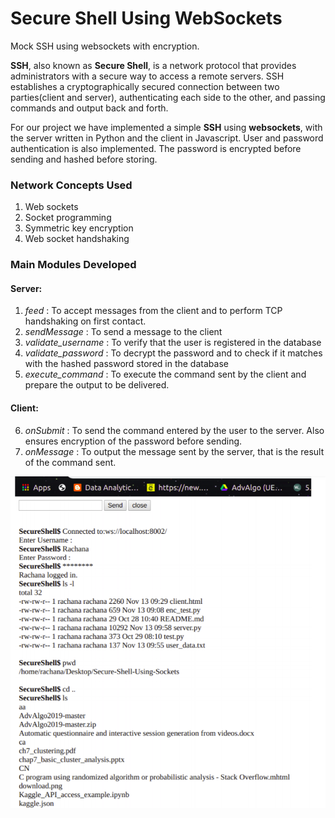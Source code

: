 # Secure Shell Using WebSockets

Mock SSH using websockets with encryption.

**SSH**, also known as **Secure Shell**, is a network protocol that provides administrators with a secure
way to access a remote servers. SSH establishes a cryptographically secured connection between two
parties(client and server), authenticating each side to the other, and passing commands and output back and
forth.

For our project we have implemented a simple **SSH** using **websockets**, with the server written in Python
and the client in Javascript. User and password authentication is also implemented. The password is
encrypted before sending and hashed before storing.

### Network Concepts Used
1. Web sockets
2. Socket programming
3. Symmetric key encryption
4. Web socket handshaking

### Main Modules Developed
#### Server:
1) *feed* : To accept messages from the client and to perform TCP handshaking on first contact.
2) *sendMessage* : To send a message to the client
3) *validate_username* : To verify that the user is registered in the database
4) *validate_password* : To decrypt the password and to check if it matches with the hashed password stored in the database
5) *execute_command* : To execute the command sent by the client and prepare the output to be delivered.

#### Client:
6) *onSubmit* : To send the command entered by the user to the server. Also ensures encryption of the password before sending.
7) *onMessage* : To output the message sent by the server, that is the result of the command sent.

![](ssh.png)
